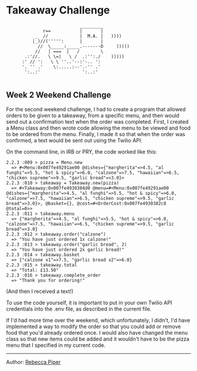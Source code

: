 Takeaway Challenge
==================
```
                            _________
              r==           |       |
           _  //            |  M.A. |   ))))
          |_)//(''''':      |       |
            //  \_____:_____.-------D     )))))
           //   | ===  |   /        \
       .:'//.   \ \=|   \ /  .:'':./    )))))
      :' // ':   \ \ ''..'--:'-.. ':
      '. '' .'    \:.....:--'.-'' .'
       ':..:'                ':..:'
 
 ```

Week 2 Weekend Challenge
-------

For the second weekend challenge, I had to create a program that allowed orders to be given to a takeaway, from a specific menu, and then would send out a confirmation text when the order was completed. First, I created a Menu class and then wrote code allowing the menu to be viewed and food to be ordered from the menu. Finally, I made it so that when the order was confirmed, a text would be sent out using the Twilio API.

On the command line, in IRB or PRY, the code worked like this:

    2.2.3 :009 > pizza = Menu.new
      => #<Menu:0x007fe49291ae00 @dishes={"margherita"=>4.5, "al funghi"=>5.5, "hot & spicy"=>6.0, "calzone"=>7.5, "hawaiian"=>6.5, "chicken supreme"=>9.5, "garlic bread"=>3.0}>
    2.2.3 :010 > takeaway = Takeaway.new(pizza)
      => #<Takeaway:0x007fe4930384d0 @menu=#<Menu:0x007fe49291ae00 @dishes={"margherita"=>4.5, "al funghi"=>5.5, "hot & spicy"=>6.0, "calzone"=>7.5, "hawaiian"=>6.5, "chicken supreme"=>9.5, "garlic bread"=>3.0}>, @basket={}, @cost=#<OrderCost:0x007fe4930382c8 @total=0>>
    2.2.3 :011 > takeaway.menu
      => {"margherita"=>4.5, "al funghi"=>5.5, "hot & spicy"=>6.0, "calzone"=>7.5, "hawaiian"=>6.5, "chicken supreme"=>9.5, "garlic bread"=>3.0}
    2.2.3 :012 > takeaway.order("calzone")
      => "You have just ordered 1x calzone!"
    2.2.3 :013 > takeaway.order("garlic bread", 2)
      => "You have just ordered 2x garlic bread!"
    2.2.3 :014 > takeaway.basket
      => {"calzone x1"=>7.5, "garlic bread x2"=>6.0}
    2.2.3 :015 > takeaway.total
      => "Total: £13.50"
    2.2.3 :016 > takeaway.complete_order
      => "Thank you for ordering!"

(And then I received a text!)

To use the code yourself, it is important to put in your own Twilio API credentials into the .env file, as described in the current file.

If I'd had more time over the weekend, which unfortunately, I didn't, I'd have implemented a way to modify the order so that you could add or remove food that you'd already ordered once. I would also have changed the menu class so that new items could be added and it wouldn't have to be the pizza menu that I specified in my current code.

---------
Author: [Rebecca Piper](https://github.com/RPiper93)